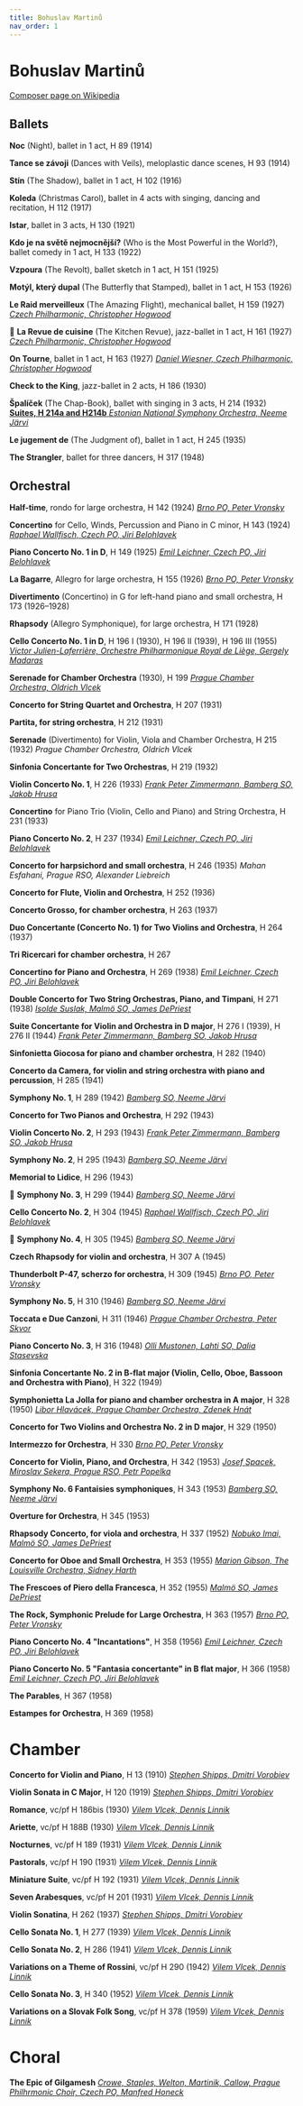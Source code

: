 ```yaml
---
title: Bohuslav Martinů
nav_order: 1
---
```


# Bohuslav Martinů



[Composer page on Wikipedia](https://en.wikipedia.org/wiki/List_of_compositions_by_Bohuslav_Martinů)

## Ballets 

**Noc** (Night), ballet in 1 act, H 89 (1914)

**Tance se závoji** (Dances with Veils), meloplastic dance scenes, H 93 (1914)

**Stín** (The Shadow), ballet in 1 act, H 102 (1916)

**Koleda** (Christmas Carol), ballet in 4 acts with singing, dancing and recitation, H 112 (1917)

**Istar**, ballet in 3 acts, H 130 (1921)

**Kdo je na světě nejmocnější?** (Who is the Most Powerful in the World?), ballet comedy in 1 act, H 133 (1922)

**Vzpoura** (The Revolt), ballet sketch in 1 act, H 151 (1925)

**Motýl, který dupal** (The Butterfly that Stamped), ballet in 1 act, H 153 (1926)

**Le Raid merveilleux** (The Amazing Flight), mechanical ballet, H 159 (1927) [*Czech Philharmonic, Christopher Hogwood*](https://tidal.com/album/95281094)

💎 **La Revue de cuisine** (The Kitchen Revue), jazz-ballet in 1 act, H 161 (1927) [*Czech Philharmonic, Christopher Hogwood*](https://tidal.com/album/95281094)

**On Tourne**, ballet in 1 act, H 163 (1927) [*Daniel Wiesner, Czech Philharmonic, Christopher Hogwood*](https://tidal.com/album/95281094)

**Check to the King**, jazz-ballet in 2 acts, H 186 (1930)

**Špalíček** (The Chap-Book), ballet with singing in 3 acts, H 214 (1932) [**Suites, H 214a and H214b** *Estonian National Symphony Orchestra, Neeme Järvi*](https://tidal.com/album/376326703)

**Le jugement de** (The Judgment of), ballet in 1 act, H 245 (1935)

**The Strangler**, ballet for three dancers, H 317 (1948)


## Orchestral 

**Half-time**, rondo for large orchestra, H 142 (1924) [*Brno PO, Peter Vronsky*](https://tidal.com/album/104574662)

**Concertino** for Cello, Winds, Percussion and Piano in C minor, H 143 (1924) [*Raphael Wallfisch, Czech PO, Jiri Belohlavek*](https://tidal.com/album/12417082)

**Piano Concerto No. 1 in D**, H 149 (1925) [*Emil Leichner, Czech PO, Jiri Belohlavek*](https://tidal.com/album/95730537)

**La Bagarre**, Allegro for large orchestra, H 155 (1926) [*Brno PO, Peter Vronsky*](https://tidal.com/album/104574662)

**Divertimento** (Concertino) in G for left-hand piano and small orchestra, H 173 (1926–1928)

**Rhapsody** (Allegro Symphonique), for large orchestra, H 171 (1928)

**Cello Concerto No. 1 in D**, H 196 I (1930), H 196 II (1939), H 196 III (1955) [*Victor Julien-Laferrière, Orchestre Philharmonique Royal de Liège, Gergely Madaras*](https://tidal.com/album/179047254)

**Serenade for Chamber Orchestra** (1930), H 199 [*Prague Chamber Orchestra, Oldrich Vlcek*](https://tidal.com/album/121806477)

**Concerto for String Quartet and Orchestra**, H 207 (1931)

**Partita, for string orchestra**, H 212 (1931)

**Serenade** (Divertimento) for Violin, Viola and Chamber Orchestra, H 215 (1932) *Prague Chamber Orchestra, Oldrich Vlcek*

**Sinfonia Concertante for Two Orchestras**, H 219 (1932)

**Violin Concerto No. 1**, H 226 (1933) [*Frank Peter Zimmermann, Bamberg SO, Jakob Hrusa*](https://tidal.com/album/341658732)

**Concertino** for Piano Trio (Violin, Cello and Piano) and String Orchestra, H 231 (1933)

**Piano Concerto No. 2**, H 237 (1934) [*Emil Leichner, Czech PO, Jiri Belohlavek*](https://tidal.com/album/95730537)

**Concerto for harpsichord and small orchestra**, H 246 (1935) *Mahan Esfahani, Prague RSO, Alexander Liebreich*

**Concerto for Flute, Violin and Orchestra**, H 252 (1936)

**Concerto Grosso, for chamber orchestra**, H 263 (1937)

**Duo Concertante (Concerto No. 1) for Two Violins and Orchestra**, H 264 (1937)

**Tri Ricercari for chamber orchestra**, H 267

**Concertino for Piano and Orchestra**, H 269 (1938) [*Emil Leichner, Czech PO, Jiri Belohlavek*](https://tidal.com/album/95730537)

**Double Concerto for Two String Orchestras, Piano, and Timpani**, H 271 (1938) [*Isolde Suslak, Malmö SO, James DePriest*](https://tidal.com/album/12107349)

**Suite Concertante for Violin and Orchestra in D major**, H 276 I (1939), H 276 II (1944) [*Frank Peter Zimmermann, Bamberg SO, Jakob Hrusa*](https://tidal.com/album/343201672)

**Sinfonietta Giocosa for piano and chamber orchestra**, H 282 (1940)

**Concerto da Camera, for violin and string orchestra with piano and percussion**, H 285 (1941)

**Symphony No. 1**, H 289 (1942) [*Bamberg SO, Neeme Järvi*](https://tidal.com/album/12123310)

**Concerto for Two Pianos and Orchestra**, H 292 (1943)

**Violin Concerto No. 2**, H 293 (1943) [*Frank Peter Zimmermann, Bamberg SO, Jakob Hrusa*](https://tidal.com/album/341658732)

**Symphony No. 2**, H 295 (1943) [*Bamberg SO, Neeme Järvi*](https://tidal.com/album/12123310)

**Memorial to Lidice**, H 296 (1943)

💎 **Symphony No. 3**, H 299 (1944) [*Bamberg SO, Neeme Järvi*](https://tidal.com/album/341729418)

**Cello Concerto No. 2**, H 304 (1945) [*Raphael Wallfisch, Czech PO, Jiri Belohlavek*](https://tidal.com/album/12417082)

💎 **Symphony No. 4**, H 305 (1945) [*Bamberg SO, Neeme Järvi*](https://tidal.com/album/341729418)

**Czech Rhapsody for violin and orchestra**, H 307 A (1945)

**Thunderbolt P-47, scherzo for orchestra**, H 309 (1945) [*Brno PO, Peter Vronsky*](https://tidal.com/album/104574662)

**Symphony No. 5**, H 310 (1946) [*Bamberg SO, Neeme Järvi*](https://tidal.com/album/22486407)

**Toccata e Due Canzoni**, H 311 (1946) [*Prague Chamber Orchestra, Peter Skvor*](https://tidal.com/album/92549056)

**Piano Concerto No. 3**, H 316 (1948) [*Olli Mustonen, Lahti SO, Dalia Stasevska*](https://tidal.com/album/339835159)

**Sinfonia Concertante No. 2 in B-flat major (Violin, Cello, Oboe, Bassoon and Orchestra with Piano)**, H 322 (1949)

**Symphonietta La Jolla for piano and chamber orchestra in A major**, H 328 (1950) [*Libor Hlavácek, Prague Chamber Orchestra, Zdenek Hnát*](https://tidal.com/album/92549056)

**Concerto for Two Violins and Orchestra No. 2 in D major**, H 329 (1950)

**Intermezzo for Orchestra**, H 330 [*Brno PO, Peter Vronsky*](https://tidal.com/album/104574662)

**Concerto for Violin, Piano, and Orchestra**, H 342 (1953) [*Josef Spacek, Miroslav Sekera, Prague RSO, Petr Popelka*](https://tidal.com/album/310460423)

**Symphony No. 6 Fantaisies symphoniques**, H 343 (1953) [*Bamberg SO, Neeme Järvi*](https://tidal.com/album/22486407)

**Overture for Orchestra**, H 345 (1953)

**Rhapsody Concerto, for viola and orchestra**, H 337 (1952) [*Nobuko Imai, Malmö SO, James DePriest*](https://tidal.com/album/12107349)

**Concerto for Oboe and Small Orchestra**, H 353 (1955) [*Marion Gibson, The Louisville Orchestra, Sidney Harth*](https://tidal.com/album/29089881)

**The Frescoes of Piero della Francesca**, H 352 (1955) [*Malmö SO, James DePriest*](https://tidal.com/album/12107349)

**The Rock, Symphonic Prelude for Large Orchestra**, H 363 (1957) [*Brno PO, Peter Vronsky*](https://tidal.com/album/104574662)

**Piano Concerto No. 4 "Incantations"**, H 358 (1956) [*Emil Leichner, Czech PO, Jiri Belohlavek*](https://tidal.com/album/95730537)

**Piano Concerto No. 5 "Fantasia concertante" in B flat major**, H 366 (1958) [*Emil Leichner, Czech PO, Jiri Belohlavek*](https://tidal.com/album/95730537)

**The Parables**, H 367 (1958)

**Estampes for Orchestra**, H 369 (1958) 

# Chamber

**Concerto for Violin and Piano**, H 13 (1910) [*Stephen Shipps, Dmitri Vorobiev*](https://tidal.com/album/12621237)

**Violin Sonata in C Major**, H 120 (1919) [*Stephen Shipps, Dmitri Vorobiev*](https://tidal.com/album/12621237)

**Romance**, vc/pf H 186bis (1930) [*Vilem Vlcek, Dennis Linnik*](https://tidal.com/browse/album/440529061)

**Ariette**, vc/pf H 188B (1930) [*Vilem Vlcek, Dennis Linnik*](https://tidal.com/browse/album/440529061)

**Nocturnes**, vc/pf H 189 (1931) [*Vilem Vlcek, Dennis Linnik*](https://tidal.com/browse/album/440529061)

**Pastorals**, vc/pf H 190 (1931) [*Vilem Vlcek, Dennis Linnik*](https://tidal.com/browse/album/440529061)

**Miniature Suite**, vc/pf H 192 (1931) [*Vilem Vlcek, Dennis Linnik*](https://tidal.com/browse/album/440529061)

**Seven Arabesques**, vc/pf H 201 (1931) [*Vilem Vlcek, Dennis Linnik*](https://tidal.com/browse/album/440529061)

**Violin Sonatina**, H 262 (1937) [*Stephen Shipps, Dmitri Vorobiev*](https://tidal.com/album/12621237)

**Cello Sonata No. 1**, H 277 (1939) [*Vilem Vlcek, Dennis Linnik*](https://tidal.com/browse/album/440529061)

**Cello Sonata No. 2**, H 286 (1941) [*Vilem Vlcek, Dennis Linnik*](https://tidal.com/browse/album/440529061)

**Variations on a Theme of Rossini**, vc/pf H 290 (1942) [*Vilem Vlcek, Dennis Linnik*](https://tidal.com/browse/album/440529061)

**Cello Sonata No. 3**, H 340 (1952) [*Vilem Vlcek, Dennis Linnik*](https://tidal.com/browse/album/440529061)

**Variations on a Slovak Folk Song**, vc/pf H 378 (1959) [*Vilem Vlcek, Dennis Linnik*](https://tidal.com/browse/album/440529061)

# Choral

**The Epic of Gilgamesh** [*Crowe, Staples, Welton, Martinik, Callow, Prague Philhrmonic Choir, Czech PO, Manfred Honeck*](https://tidal.com/album/92803606)


